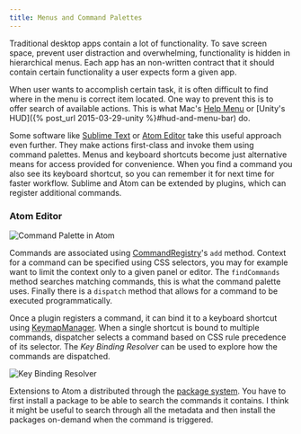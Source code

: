 ```yaml
---
title: Menus and Command Palettes
---
```


Traditional desktop apps contain a lot of functionality. To save screen space, prevent user distraction and overwhelming, functionality is hidden in hierarchical menus. Each app has an non-written contract that it should contain certain functionality a user expects form a given app.

When user wants to accomplish certain task, it is often difficult to find where in the menu is correct item located. One way to prevent this is to offer search of available actions. This is what Mac's [Help Menu](https://developer.apple.com/library/mac/documentation/UserExperience/Conceptual/OSXHIGuidelines/MenuBarMenus.html#//apple_ref/doc/uid/20000957-CH29-SW5) or [Unity's HUD]({% post_url 2015-03-29-unity %}#hud-and-menu-bar) do.

Some software like [Sublime Text](http://www.sublimetext.com/) or [Atom Editor](https://atom.io/) take this useful approach even further. They make actions first-class and invoke them using command palettes. Menus and keyboard shortcuts become just alternative means for access provided for convenience. When you find a command you also see its keyboard shortcut, so you can remember it for next time for faster workflow. Sublime and Atom can be extended by plugins, which can register additional commands.

### Atom Editor

![Command Palette in Atom](../img/atom-command-palette.png)

Commands are associated using [CommandRegistry](https://atom.io/docs/api/v0.170.0/CommandRegistry)'s `add` method. Context for a command can be specified using CSS selectors, you may for example want to limit the context only to a given panel or editor. The `findCommands` method searches matching commands, this is what the command palette uses. Finally there is a `dispatch` method that allows for a command to be executed programmatically.

Once a plugin registers a command, it can bind it to a keyboard shortcut using [KeymapManager](https://atom.io/docs/api/v0.170.0/KeymapManager). When a single shortcut is bound to multiple commands, dispatcher selects a command based on CSS rule precedence of its selector. The *Key Binding Resolver* can be used to explore how the commands are dispatched.

![Key Binding Resolver](../img/atom-key-resolver.png)

Extensions to Atom a distributed through the [package system](https://atom.io/packages). You have to first install a package to be able to search the commands it contains. I think it might be useful to search through all the metadata and then install the packages on-demand when the command is triggered.
